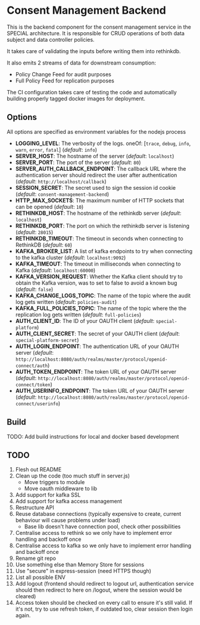 # Consent Management Backend
This is the backend component for the consent management service in the SPECIAL architecture.
It is responsible for CRUD operations of both data subject and data controller policies.

It takes care of validating the inputs before writing them into rethinkdb.

It also emits 2 streams of data for downstream consumption:
* Policy Change Feed for audit purposes
* Full Policy Feed for replication purposes

The CI configuration takes care of testing the code and automatically building properly tagged docker images for deployment.

## Options
All options are specified as environment variables for the nodejs process
* **LOGGING_LEVEL**: The verbosity of the logs. oneOf: [`trace`, `debug`, `info`, `warn`, `error`, `fatal`] (_default_: `info`)
* **SERVER_HOST**: The hostname of the server (_default_: `localhost`)
* **SERVER_PORT**: The port of the server (_default_: `80`)
* **SERVER_AUTH_CALLBACK_ENDPOINT**: The callback URL where the authentication server should redirect the user after authentication (_default_: `http://localhost/callback`)
* **SESSION_SECRET**: The secret used to sign the session id cookie (_default_: `consent-management-backend`)
* **HTTP_MAX_SOCKETS**: The maximum number of HTTP sockets that can be opened (_default_: `10`)
* **RETHINKDB_HOST**: The hostname of the rethinkdb server (_default_: `localhost`)
* **RETHINKDB_PORT**: The port on which the rethinkdb server is listening (_default_: `28015`)
* **RETHINKDB_TIMEOUT**: The timeout in seconds when connecting to RethinkDB (_default_: `60`)
* **KAFKA_BROKER_LIST**: A list of kafka endpoints to try when connecting to the kafka cluster (_default_: `localhost:9092`)
* **KAFKA_TIMEOUT**: The timeout in milliseconds when connecting to Kafka (_default_: `localhost:60000`)
* **KAFKA_VERSION_REQUEST**: Whether the Kafka client should try to obtain the Kafka version, was to set to false to avoid a known bug (_default_: `false`)
* **KAFKA_CHANGE_LOGS_TOPIC**: The name of the topic where the audit log gets written (_default_: `policies-audit`)
* **KAFKA_FULL_POLICIES_TOPIC**: The name of the topic where the the replication log gets written (_default_: `full-policies`)
* **AUTH_CLIENT_ID**: The ID of your OAUTH client (_default_: `special-platform`)
* **AUTH_CLIENT_SECRET**: The secret of your OAUTH client (_default_: `special-platform-secret`)
* **AUTH_LOGIN_ENDPOINT**: The authentication URL of your OAUTH server (_default_: `http://localhost:8080/auth/realms/master/protocol/openid-connect/auth`)
* **AUTH_TOKEN_ENDPOINT**: The token URL of your OAUTH server (_default_: `http://localhost:8080/auth/realms/master/protocol/openid-connect/token`)
* **AUTH_USERINFO_ENDPOINT**: The token URL of your OAUTH server (_default_: `http://localhost:8080/auth/realms/master/protocol/openid-connect/userinfo`)

## Build
TODO: Add build instructions for local and docker based development

## TODO
1. Flesh out README
1. Clean up the code (too much stuff in server.js)
    * Move triggers to module
    * Move oauth middleware to lib
1. Add support for kafka SSL
1. Add support for kafka access management
1. Restructure API
1. Reuse database connections (typically expensive to create, current behaviour will cause problems under load)
    * Base lib doesn't have connection pool, check other possibilities
1. Centralise access to rethink so we only have to implement error handling and backoff once
1. Centralise access to kafka so we only have to implement error handling and backoff once
1. Rename git repo
1. Use something else than Memory Store for sessions
1. Use "secure" in express-session (need HTTPS though)
1. List all possible ENV
1. Add logout (frontend should redirect to logout url, authentication service should then redirect to here on /logout, where the session would be cleared)
1. Access token should be checked on every call to ensure it's still valid. If it's not, try to use refresh token, if outdated too, clear session then login again.
